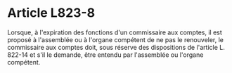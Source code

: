 # Article L823-8

Lorsque, à l'expiration des fonctions d'un commissaire aux comptes, il est proposé à l'assemblée ou à l'organe compétent de ne pas le renouveler, le commissaire aux comptes doit, sous réserve des dispositions de l'article L. 822-14 et s'il le demande, être entendu par l'assemblée ou l'organe compétent.
